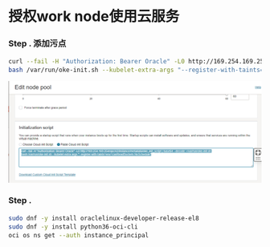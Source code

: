 # 授权work node使用云服务

### Step . 添加污点

```bash
curl --fail -H "Authorization: Bearer Oracle" -L0 http://169.254.169.254/opc/v2/instance/metadata/oke_init_script | base64 --decode >/var/run/oke-init.sh
bash /var/run/oke-init.sh --kubelet-extra-args "--register-with-taints=env=canReadBuckets:NoSchedule"
```

![k8sers-dev2OKE%25E4%25B8%25AD%25E6%2593%258D%25E4%25BD%259COCI%25E8%25B5%2584%25E6%25BA%2590OKE%25E6%258E%2588%25E6%259D%2583%25E9%2583%25A8%25E5%2588%2586Node%25E6%2593%258D%25E4%25BD%259COCI%25E8%25B5%2584%25E6%25BA%2590.assetsimage-20230219214235973.png](k8sers-dev2OKE%25E4%25B8%25AD%25E6%2593%258D%25E4%25BD%259COCI%25E8%25B5%2584%25E6%25BA%2590OKE%25E6%258E%2588%25E6%259D%2583%25E9%2583%25A8%25E5%2588%2586Node%25E6%2593%258D%25E4%25BD%259COCI%25E8%25B5%2584%25E6%25BA%2590.assetsimage-20230219214235973.png)

### Step .

```bash
sudo dnf -y install oraclelinux-developer-release-el8
sudo dnf -y install python36-oci-cli
oci os ns get --auth instance_principal
```